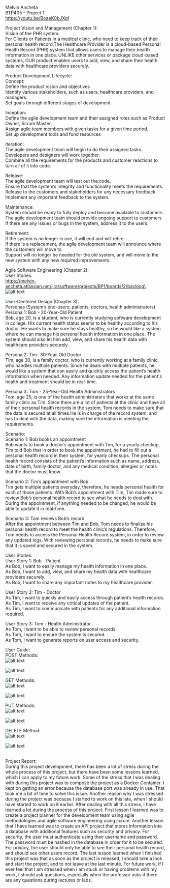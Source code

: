 ﻿Melvin Ancheta <br />
BTP405 - Project 1 <br />
https://youtu.be/BoaeK0bJXpI

Project Vision and Management (Chapter 1): <br />
Vision of the PHR system: <br />
For Clients or Patients in a medical clinic, who need to keep track of their personal health record,The Healthcare Provider is a cloud-based Personal Health Record (PHR) system that allows users to manage their health information in one place. UNLIKE other services or package cloud-based systems, OUR product enables users to add, view, and share their health data with healthcare providers securely.

Product Development Lifecycle: <br />
Concept: <br />
Define the product vision and objectives <br />
Identify various stakeholders, such as users, healthcare providers, and managers. <br />
Set goals through different stages of development <br />

Inception: <br />
Define the agile development team and their assigned roles such as Product Owner, Scrum Master. <br />
Assign agile team members with given tasks for a given time period. <br />
Set up development tools and fund resources <br />

Iteration: <br />
The agile development team will begin to do their assigned tasks. <br />
Developers and designers will work together. <br />
Combine all the requirements for the products and customer reactions to turn all of it into code. <br />

Release: <br />
The agile development team will test out the code. <br />
Ensure that the system’s integrity and functionality meets the requirements. <br />
Release to the customers and stakeholders for any necessary feedback. <br />
Implement any important feedback to the system. <br />

Maintenance: <br />
System should be ready to fully deploy and become available to customers. <br />
The agile development team should provide ongoing support to customers. <br />
If there are any issues or bugs in the system, address it to the users. <br />

Retirement: <br />
If the system is no longer in use, it will end and will retire. <br />
If there is a replacement, the agile development team will announce where the customers will move to. <br />
Support will no longer be needed for the old system, and will move to the new system with any new required improvements. <br />

Agile Software Engineering (Chapter 2): <br />
User Stories: <br />
https://melvin-ancheta.atlassian.net/jira/software/projects/BP1/boards/2/backlog\ <br />
![alt text](pictures/1.PNG)

User-Centered Design (Chapter 3): <br />
Personas (System’s end-users: patients, doctors, health administrators) <br />
Persona 1: Bob - 20-Year-Old Patient <br />
Bob, age 20, is a student, who is currently studying software development in college. His current health status seems to be healthy according to his doctor. He wants to make sure he stays healthy, so he would like a system where he can manage his personal health information in one place. The system should also let him add, view, and share his health data with healthcare providers securely. <br />

Persona 2: Tim- 30-Year-Old Doctor <br />
Tim, age 30, is a family doctor, who is currently working at a family clinic, who handles multiple patients. Since he deals with multiple patients, he would like a system that can easily and quickly access the patient’s health information when needed. Any information update needed for the patient's health and treatment should be in real-time. <br />

Persona 3: Tom - 25-Year-Old Health Administrators <br />
Tom, age 25, is one of the health administrators that works at the same family clinic as Tim. Since there are a lot of patients at the clinic and have all of their personal health records in the system, Tom needs to make sure that the data is secured at all times.He is in charge of the record system, and has to deal with the data, making sure the information is meeting the requirements. <br />

Scenario: <br />
Scenario 1: Bob books an appointment <br />
Bob wants to book a doctor’s appointment with Tim, for a yearly checkup. Tim told Bob that in order to book the appointment, he had to fill out a personal health record in their system, for yearly checkups. The personal health record consists of the patient’s information such as name, address, date of birth, family doctor, and any medical condition, allergies or notes that the doctor must know. <br />

Scenario 2: Tim’s appointment with Bob <br />
Tim gets multiple patients everyday, therefore, he needs personal health for each of those patients. With Bob’s appointment with Tim, Tim made sure to review Bob’s personal health record to see what he needs to deal with. During the appointment, if anything needed to be changed, he would be able to update it in real-time. <br />

Scenario 3: Tom reviews Bob’s record <br />
After the appointment between Tim and Bob, Tom needs to finalize his personal health record to meet the health clinic’s regulations. Therefore, Tom needs to access the Personal Health Record system, in order to review any updated logs. With reviewing personal records, he needs to make sure that it is saved and secured in the system. <br />

User Stories: <br />
User Story 1: Bob - Patient <br />
As Bob, I want to easily manage my health information in one place. <br />
As Bob, I want to add, view, and share my health data with healthcare providers securely. <br />
As Bob, I want to share any important notes to my healthcare provider. <br />

User Story 2: Tim - Doctor <br />
As Tim, I want to quickly and easily access through patient’s health records. <br />
As Tim, I want to receive any critical updates of the patient. <br />
As Tim, I want to communicate with patients for any additional information required. <br />

User Story 3: Tom - Health Administrator <br />
As Tom, I want to be able to review personal records. <br /> 
As Tom, I want to ensure the system is secured. <br />
As Tom, I want to generate reports on user access and security. <br />

User Guide: <br />
POST Methods: <br />
![alt text](pictures/2.png)

![alt text](pictures/3.png)

GET Methods: <br />
![alt text](pictures/4.png)

![alt text](pictures/5.png)

PUT Methods: <br />
![alt text](pictures/6.png)

![alt text](pictures/7.png)

DELETE Method: <br />
![alt text](pictures/8.png)

![alt text](pictures/9.png)

<br /> Project Report: <br />
During this project development, there has been a lot of stress during the whole process of this project, but there have been some lessons learned, which I can apply to my future work. Some of the stress that I was dealing with during this project was to compose the project as a Docker Container. I kept on getting an error because the database port was already in use. That took me a bit of time to solve this issue. Another reason why I was stressed during the project was because I started to work on this late, when I should have started to work on it earlier.
After dealing with all this stress, I have learned a lot during the process of this project. First lesson I learned was to create a project planner for the development team using agile methodologies and agile software engineering using scrum. Another lesson that I have learned was to create an API project that stores information into a database with additional features such as security and privacy. For security, the user must authenticate using their username and password. The password must be hashed in the database in order for it to be secured. For privacy, the user should only be able to see their personal health record, and should see other users record. The last lesson learned when I finished this project was that as soon as the project is released, I should take a look and start the project, and to not leave at the last minute.
For future work, if I ever feel that I am stressed when I am stuck or having problems with my work, I should ask questions, especially when the professor asks if there are any questions during lectures or labs.
